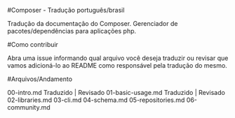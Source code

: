 #Composer - Tradução português/brasil

Tradução da documentação do Composer. Gerenciador de pacotes/dependências para aplicações php.

#Como contribuir

Abra uma issue informando qual arquivo você deseja traduzir ou revisar que vamos adicioná-lo ao
README como responsável pela tradução do mesmo.

#Arquivos/Andamento

00-intro.md Traduzido | Revisado
01-basic-usage.md Traduzido | Revisado
02-libraries.md 
03-cli.md
04-schema.md
05-repositories.md
06-community.md
